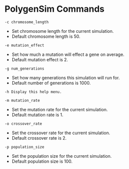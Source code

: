 # PolygenSim Commands

```-c chromosome_length```

- Set chromosome length for the current simulation.
- Default chromosome length is 50.

```-e mutation_effect```

- Set how much a mutation will effect a gene on average.
- Default mutation effect is 2.

```-g num_generations```

- Set how many generations this simulation will run for.
- Default number of generations is 1000.

```-h Display this help menu.```

```-m mutation_rate```

- Set the mutation rate for the current simulation.
- Default mutation rate is 1.

```-o crossover_rate```

- Set the crossover rate for the current simulation.
- Default crossover rate is 2.

```-p population_size```

- Set the population size for the current simulation.
- Default population size is 100.